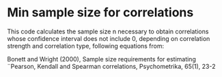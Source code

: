 # Min sample size for correlations
 
This code calculates the sample size n necessary to obtain correlations whose confidence interval does not include 0, depending on
correlation strength and correlation type, following equations from:

Bonett and Wright (2000), Sample size requirements for estimating ¨Pearson, Kendall and Spearman correlations, 
Psychometrika, 65(1), 23-2
